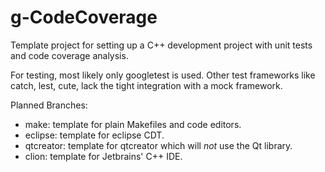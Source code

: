 # g-CodeCoverage

Template project for setting up a C++ development project with unit tests
and code coverage analysis.

For testing, most likely only googletest is used.
Other test frameworks like catch, lest, cute, lack the tight integration with
a mock framework.

Planned Branches:
- make: template for plain Makefiles and code editors.
- eclipse: template for eclipse CDT.
- qtcreator: template for qtcreator which will _not_ use the Qt library.
- clion: template for Jetbrains' C++ IDE.
